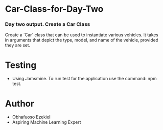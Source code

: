 <h1>Car-Class-for-Day-Two</h1>
<h3>Day two output. Create a Car Class</h3>
<p>
Create a `Car` class that can be used to instantiate various vehicles. 
It takes in arguments that depict the type, model, 
and name of the vehicle, provided they are set.
</p>

<h1>Testing</h1>
<ul><li>Using Jamsmine. To run test for the application use the command: npm test.</li></ul>

<h1>Author</h1>
<ul>
<li>Obhafuoso Ezekiel</li>
<li>Aspiring Machine Learning Expert</li>
</ul>
